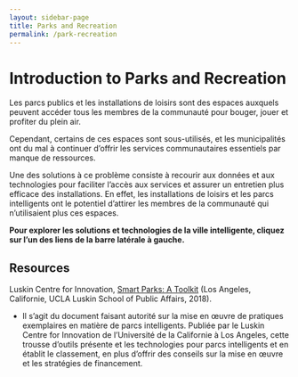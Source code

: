 ```yaml
---
layout: sidebar-page
title: Parks and Recreation
permalink: /park-recreation
---
```


# Introduction to Parks and Recreation

Les parcs publics et les installations de loisirs sont des espaces auxquels peuvent accéder tous les membres de la communauté pour bouger, jouer et profiter du plein air.

Cependant, certains de ces espaces sont sous-utilisés, et les municipalités ont du mal à continuer d’offrir les services communautaires essentiels par manque de ressources.

Une des solutions à ce problème consiste à recourir aux données et aux technologies pour faciliter l’accès aux services et assurer un entretien plus efficace des installations. En effet, les installations de loisirs et les parcs intelligents ont le potentiel d’attirer les membres de la communauté qui n’utilisaient plus ces espaces.

**Pour explorer les solutions et technologies de la ville intelligente, cliquez sur l’un des liens de la barre latérale à gauche.**

## Resources

Luskin Centre for Innovation, [Smart Parks: A Toolkit](https://innovation.luskin.ucla.edu/wp-content/uploads/2019/03/Smart_Parks-A_Toolkit.pdf) \(Los Angeles, Californie, UCLA Luskin School of Public Affairs, 2018\).

* Il s’agit du document faisant autorité sur la mise en œuvre de pratiques exemplaires en matière de parcs intelligents. Publiée par le Luskin Centre for Innovation de l’Université de la Californie à Los Angeles, cette trousse d’outils présente et les technologies pour parcs intelligents et en établit le classement, en plus d’offrir des conseils sur la mise en œuvre et les stratégies de financement.

